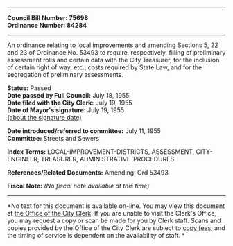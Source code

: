 * * * * *  
  
**Council Bill Number: [](#h0)[](#h2)75698**   
**Ordinance Number: 84284**  
  
* * * * *  
  
An ordinance relating to local improvements and amending Sections 5, 22 and 23 of Ordinance No. 53493 to require, respectively, filling of preliminary assessment rolls and certain data with the City Treasurer, for the inclusion of certain right of way, etc., costs required by State Law, and for the segregation of preliminary assessments.  
  
**Status:** Passed   
**Date passed by Full Council:** July 18, 1955   
**Date filed with the City Clerk:** July 19, 1955   
**Date of Mayor's signature:** July 19, 1955   
[(about the signature date)](/~public/approvaldate.htm)   
  
  
**Date introduced/referred to committee:** July 11, 1955   
**Committee:** Streets and Sewers   
  
**Index Terms:** LOCAL-IMPROVEMENT-DISTRICTS, ASSESSMENT, CITY-ENGINEER, TREASURER, ADMINISTRATIVE-PROCEDURES  
  
**References/Related Documents:** Amending: Ord 53493  
  
**Fiscal Note:** *(No fiscal note available at this time)*  
  
* * * * *  
  
*No text for this document is available on-line. You may view this document at [the Office of the City Clerk](http://www.seattle.gov/leg/clerk/contactUs.htm). If you are unable to visit the Clerk's Office, you may request a copy or scan be made for you by Clerk staff. Scans and copies provided by the Office of the City Clerk are subject to [copy fees](http://clerk.seattle.gov/~public/clerkfees.htm), and the timing of service is dependent on the availability of staff. *  
  
  

